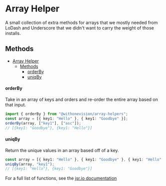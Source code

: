 # Array Helper

A small collection of extra methods for arrays that we mostly needed from
LoDash and Underscore that we didn't want to carry the weight of those installs.

## Methods

- [Array Helper](#array-helper)
   - [Methods](#methods)
      - [orderBy](#orderby)
      - [uniqBy](#uniqby)

#### orderBy

Take in an array of keys and orders and re-order the entire array based on that
input.

```typescript
import { orderBy } from "@withonevision/array-helpers";
const array = [{ key1: "Hello" }, { key1: "Goodbye" }];
orderBy(array, ["key1"], ["asc"]);
// [{key1: "Goodbye"}, {key1: "Hello"}]
```

#### uniqBy

Return the unique values in an array based off of a key.

```typescript
const array = [{ key1: "Hello" }, { key1: "Goodbye" }, { key1: "Hello" }];
uniqBy(array, "key1");
// [{key1: "Hello"}, {key1: "Goodbye"}]
```

For a full list of functions, see the [jsr.io documentation](https://jsr.io/@withonevision/array-helper/doc/~/ArrayHelper)

